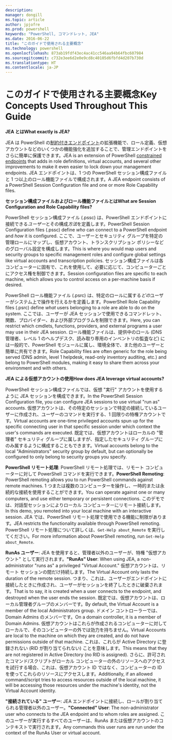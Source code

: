 ```yaml
---
description: 
manager: dongill
ms.topic: article
author: jpjofre
ms.prod: powershell
keywords: "PowerShell, コマンドレット, JEA"
ms.date: 2016-06-22
title: "このガイドで使用される主要概念"
ms.technology: powershell
ms.openlocfilehash: 873ab19fdf43ec4ac41cc546aa94b64fbc607984
ms.sourcegitcommit: c732e3ee6d2e0e9cd8c40105d6fbfd4d207b730d
ms.translationtype: HT
ms.contentlocale: ja-JP
---
```

# <a name="key-concepts-used-throughout-this-guide"></a><span data-ttu-id="f961e-103">このガイドで使用される主要概念</span><span class="sxs-lookup"><span data-stu-id="f961e-103">Key Concepts Used Throughout This Guide</span></span>
<span data-ttu-id="f961e-104">**JEA とは**</span><span class="sxs-lookup"><span data-stu-id="f961e-104">**What exactly is JEA?**</span></span>

<span data-ttu-id="f961e-105">JEA は PowerShell の[制約付きエンドポイント](http://blogs.technet.com/b/heyscriptingguy/archive/2014/03/31/introduction-to-powershell-endpoints.aspx)の拡張機能で、ロール定義、仮想アカウントなどのいくつかの機能強化を追加することで、管理エンドポイントをさらに簡単に保護できます。</span><span class="sxs-lookup"><span data-stu-id="f961e-105">JEA is an extension of PowerShell [constrained endpoints](http://blogs.technet.com/b/heyscriptingguy/archive/2014/03/31/introduction-to-powershell-endpoints.aspx) that adds in role definitions, virtual accounts, and several other improvements to make it even easier to lock down your management endpoints.</span></span>
<span data-ttu-id="f961e-106">JEA エンドポイントは、1 つの PowerShell セッション構成ファイルと 1 つ以上のロール機能ファイルで構成されます。</span><span class="sxs-lookup"><span data-stu-id="f961e-106">A JEA endpoint consists of a PowerShell Session Configuration file and one or more Role Capability files.</span></span>

<span data-ttu-id="f961e-107">**セッション構成ファイルおよびロール機能ファイルとは**</span><span class="sxs-lookup"><span data-stu-id="f961e-107">**What are Session Configuration and Role Capability files?**</span></span>

<span data-ttu-id="f961e-108">PowerShell セッション構成ファイル (.pssc) は、PowerShell エンドポイントに接続できる*ユーザー*とその構成*方法*を定義します。</span><span class="sxs-lookup"><span data-stu-id="f961e-108">PowerShell Session Configuration files (.pssc) define *who* can connect to a PowerShell endpoint and *how* it is configured.</span></span>
<span data-ttu-id="f961e-109">ここで、ユーザーとセキュリティ グループを特定の管理ロールにマップし、仮想アカウント、トランスクリプション ポリシーなどのグローバル設定を構成します。</span><span class="sxs-lookup"><span data-stu-id="f961e-109">This is where you would map users and security groups to specific management roles and configure global settings like virtual accounts and transcription policies.</span></span>
<span data-ttu-id="f961e-110">セッション構成ファイルは各コンピューターに固有で、これを使用して、必要に応じて、コンピューターごとにアクセス権を制御できます。</span><span class="sxs-lookup"><span data-stu-id="f961e-110">Session configuration files are specific to each machine, which allows you to control access on a per-machine basis if desired.</span></span>

<span data-ttu-id="f961e-111">PowerShell ロール機能ファイル (.psrc) は、特定のロールに属する*どの*ユーザーがシステム上で操作を行えるかを定義します。</span><span class="sxs-lookup"><span data-stu-id="f961e-111">PowerShell Role Capability files (.psrc) define *what* users belonging to a role are able to do on the system.</span></span>
<span data-ttu-id="f961e-112">ここでは、ユーザーが JEA セッションで使用できるコマンドレット、関数、プロバイダー、および外部プログラムを制限できます。</span><span class="sxs-lookup"><span data-stu-id="f961e-112">Here, you can restrict which cmdlets, functions, providers, and external programs a user may use in their JEA session.</span></span>
<span data-ttu-id="f961e-113">ロール機能ファイルは、提供中のロール (DNS 管理者、レベル 1 のヘルプデスク、読み取り専用のインベントリの監査など) には一般的で、PowerShell モジュールに属し、環境全体で、また他のユーザーと簡単に共有できます。</span><span class="sxs-lookup"><span data-stu-id="f961e-113">Role Capability files are often generic for the role being served (DNS admin, level 1 helpdesk, read-only inventory auditing, etc.) and belong to PowerShell modules, making it easy to share them across your environment and with others.</span></span>

<span data-ttu-id="f961e-114">**JEA による仮想アカウントの使用**</span><span class="sxs-lookup"><span data-stu-id="f961e-114">**How does JEA leverage virtual accounts?**</span></span>

<span data-ttu-id="f961e-115">PowerShell セッション構成ファイルでは、仮想 "実行" アカウントを使用するように JEA セッションを構成できます。</span><span class="sxs-lookup"><span data-stu-id="f961e-115">In the PowerShell Session Configuration file, you can configure JEA sessions to use virtual "run as" accounts.</span></span>
<span data-ttu-id="f961e-116">仮想アカウントは、その特定のセッションで特定の接続しているユーザーに作成され、ユーザーのコマンドを実行する、1 回限りの特権アカウントです。</span><span class="sxs-lookup"><span data-stu-id="f961e-116">Virtual accounts are one-time privileged accounts spun up for the specific connecting user in that specific session under which context the user's commands are executed.</span></span>
<span data-ttu-id="f961e-117">既定では、仮想アカウントはローカルの "管理者" セキュリティ グループに属しますが、指定したセキュリティ グループにのみ属するように構成することもできます。</span><span class="sxs-lookup"><span data-stu-id="f961e-117">Virtual accounts belong to the local "Administrators" security group by default, but can optionally be configured to only belong to security groups you specify.</span></span>

<span data-ttu-id="f961e-118">**PowerShell リモート処理**: PowerShell リモート処理では、リモート コンピューターに対して PowerShell コマンドを実行できます。</span><span class="sxs-lookup"><span data-stu-id="f961e-118">**PowerShell Remoting**: PowerShell remoting allows you to run PowerShell commands against remote machines.</span></span>
<span data-ttu-id="f961e-119">1 つまたは複数のコンピューターを操作し、一時的または永続的な接続を使用することができます。</span><span class="sxs-lookup"><span data-stu-id="f961e-119">You can operate against one or many computers, and use either temporary or persistent connections.</span></span>
<span data-ttu-id="f961e-120">このデモでは、対話型セッションによりローカル コンピューターにリモート接続します。</span><span class="sxs-lookup"><span data-stu-id="f961e-120">In this demo, you remoted into your local machine with an interactive session.</span></span>
<span data-ttu-id="f961e-121">JEA では、PowerShell リモート処理で使用できる機能に制限があります。</span><span class="sxs-lookup"><span data-stu-id="f961e-121">JEA restricts the functionality available through PowerShell remoting.</span></span>
<span data-ttu-id="f961e-122">PowerShell リモート処理について詳しくは、`Get-Help about_Remote` を実行してください。</span><span class="sxs-lookup"><span data-stu-id="f961e-122">For more information about PowerShell remoting, run `Get-Help about_Remote`.</span></span>

<span data-ttu-id="f961e-123">**RunAs ユーザー**: JEA を使用すると、管理者以外のユーザーが、特権 "仮想アカウント" として実行されます。</span><span class="sxs-lookup"><span data-stu-id="f961e-123">**"RunAs" User**: When using JEA, a non-administrator "runs as" a privileged "Virtual Account."</span></span>
<span data-ttu-id="f961e-124">仮想アカウントは、リモート セッションの間だけ持続します。</span><span class="sxs-lookup"><span data-stu-id="f961e-124">The Virtual Account only lasts the duration of the remote session.</span></span>
<span data-ttu-id="f961e-125">つまり、これは、ユーザーがエンドポイントに接続したときに作成され、ユーザーがセッションを終了したときに破棄されます。</span><span class="sxs-lookup"><span data-stu-id="f961e-125">That is to say, it is created when a user connects to the endpoint, and destroyed when the user ends the session.</span></span>
<span data-ttu-id="f961e-126">既定では、仮想アカウントは、ローカル管理者グループのメンバーです。</span><span class="sxs-lookup"><span data-stu-id="f961e-126">By default, the Virtual Account is a member of the local Administrators group.</span></span>
<span data-ttu-id="f961e-127">ドメイン コントローラーでは、Domain Admins のメンバーです。</span><span class="sxs-lookup"><span data-stu-id="f961e-127">On a domain controller, it is a member of Domain Admins.</span></span>
<span data-ttu-id="f961e-128">仮想アカウントはこれらが作成されるコンピューターに対してローカルで、そのコンピューターの外では効力を持ちません。</span><span class="sxs-lookup"><span data-stu-id="f961e-128">Virtual Accounts are local to the machine on which they are created, and do not have permissions outside of that machine.</span></span>
<span data-ttu-id="f961e-129">これは、これらが Active Directory に登録されない (RID が割り当てられない) ことを意味します。</span><span class="sxs-lookup"><span data-stu-id="f961e-129">This means that they are not registered in Active Directory (no RID is assigned).</span></span>
<span data-ttu-id="f961e-130">さらに、許可されたコマンド/スクリプトがローカル コンピューターの外のリソースへのアクセスを試行する場合、これは、仮想アカウント ID ではなく、コンピューターの ID を使ってこれらのリソースにアクセスします。</span><span class="sxs-lookup"><span data-stu-id="f961e-130">Additionally, if an allowed command/script tries to access resources outside of the local machine, it will be accessing those resources under the machine's identity, not the Virtual Account identity.</span></span>

<span data-ttu-id="f961e-131">**"接続されている" ユーザー**: JEA エンドポイントに接続し、ロールが割り当てられる管理者以外のユーザー。</span><span class="sxs-lookup"><span data-stu-id="f961e-131">**"Connected" User**: The non-administrator user who connects to the JEA endpoint and to whom roles are assigned.</span></span>
<span data-ttu-id="f961e-132">このユーザーが実行するすべてのユーザーは、RunAs または仮想アカウントのコンテキストで実行されます。</span><span class="sxs-lookup"><span data-stu-id="f961e-132">Any commands this user runs are run under the context of the RunAs User or virtual account.</span></span>

